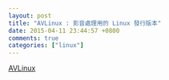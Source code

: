 ```yaml
---
layout: post
title: "AVLinux : 影音處理用的 Linux 發行版本"
date: 2015-04-11 23:44:57 +0800
comments: true
categories: ["linux"]
---
```



<!-- more -->


[AVLinux]

[AVLinux]:http://www.bandshed.net/AVLinux.html